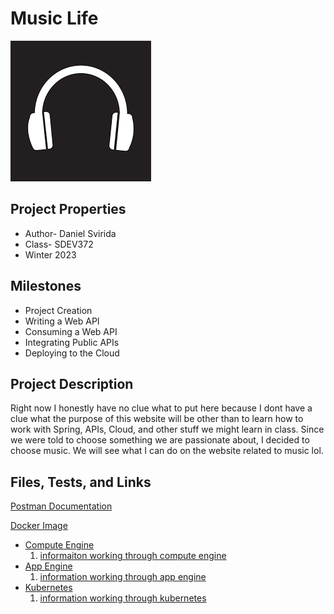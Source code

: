 # Music Life
![Icon](src/main/resources/static/images/icon.png)
## Project Properties
- Author- Daniel Svirida
- Class- SDEV372
- Winter 2023
## Milestones
- Project Creation
- Writing a Web API
- Consuming a Web API
- Integrating Public APIs
- Deploying to the Cloud
## Project Description
Right now I honestly have no clue what to put here because I dont have a clue what the purpose of this website
will be other than to learn how to work with Spring, APIs, Cloud, and other stuff we might learn in class. Since
we were told to choose something we are passionate about, I decided to choose music. We will see what I can do
on the website related to music lol.

## Files, Tests, and Links
[Postman Documentation](https://documenter.getpostman.com/view/25651604/2s935mtREh)

[Docker Image](https://hub.docker.com/repository/docker/danzzilla/music-project/general)

- [Compute Engine](http://34.136.250.104:8080/home.html)
  1. [informaiton working through compute engine](http://34.136.250.104:8080/music)
- [App Engine](https://dulcet-legend-380916.uc.r.appspot.com/home.html) 
  1. [information working through app engine](https://dulcet-legend-380916.uc.r.appspot.com/music)
- [Kubernetes](http://35.188.188.166:8081/home.html)
  1. [information working through kubernetes](http://35.188.188.166:8081/music)
